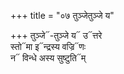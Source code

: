 +++
title = "०७ तुञ्जेतुञ्जे य"

+++
तुञ्जे᳓-तुञ्जे य᳓ उ᳓त्तरे  
स्तो᳓मा इ᳓न्द्रस्य वज्रि᳓णः  
न᳓ विन्धे अस्य सुष्टुति᳓म्